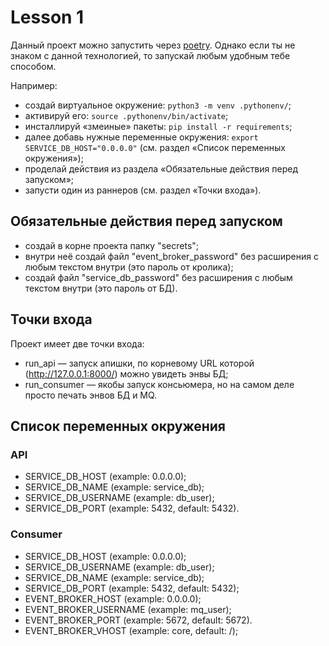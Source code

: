 # Lesson 1

Данный проект можно запустить через [poetry](https://python-poetry.org). 
Однако если ты не знаком с данной технологией, то запускай любым удобным тебе способом.

Например:
- создай виртуальное окружение: `python3 -m venv .pythonenv/`;
- активируй его: `source .pythonenv/bin/activate`;
- инсталлируй «змеиные» пакеты: `pip install -r requirements`;
- далее добавь нужные переменные окружения: `export SERVICE_DB_HOST="0.0.0.0"` 
(см. раздел «Список переменных окружения»);
- проделай действия из раздела «Обязательные действия перед запуском»;
- запусти один из раннеров (см. раздел «Точки входа»).


## Обязательные действия перед запуском

- создай в корне проекта папку "secrets";
- внутри неё создай файл "event_broker_password" без расширения с любым текстом внутри (это пароль от кролика);
- создай файл "service_db_password" без расширения с любым текстом внутри (это пароль от БД).


## Точки входа

Проект имеет две точки входа:
- run_api — запуск апишки, по корневому URL которой (http://127.0.0.1:8000/) можно увидеть энвы БД;
- run_consumer — якобы запуск консьюмера, но на самом деле просто печать энвов БД и MQ.


## Список переменных окружения

### API

- SERVICE_DB_HOST (example: 0.0.0.0);
- SERVICE_DB_NAME (example: service_db);
- SERVICE_DB_USERNAME (example: db_user);
- SERVICE_DB_PORT (example: 5432, default: 5432).


### Consumer

- SERVICE_DB_HOST (example: 0.0.0.0);
- SERVICE_DB_USERNAME (example: db_user);
- SERVICE_DB_NAME (example: service_db);
- SERVICE_DB_PORT (example: 5432, default: 5432);
- EVENT_BROKER_HOST (example: 0.0.0.0);
- EVENT_BROKER_USERNAME (example: mq_user);
- EVENT_BROKER_PORT (example: 5672, default: 5672).
- EVENT_BROKER_VHOST (example: core, default: /);
